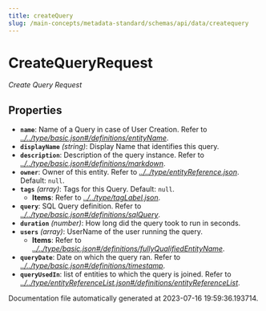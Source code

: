```yaml
---
title: createQuery
slug: /main-concepts/metadata-standard/schemas/api/data/createquery
---
```


# CreateQueryRequest

*Create Query Request*

## Properties

- **`name`**: Name of a Query in case of User Creation. Refer to *[../../type/basic.json#/definitions/entityName](#/../type/basic.json#/definitions/entityName)*.
- **`displayName`** *(string)*: Display Name that identifies this query.
- **`description`**: Description of the query instance. Refer to *[../../type/basic.json#/definitions/markdown](#/../type/basic.json#/definitions/markdown)*.
- **`owner`**: Owner of this entity. Refer to *[../../type/entityReference.json](#/../type/entityReference.json)*. Default: `null`.
- **`tags`** *(array)*: Tags for this Query. Default: `null`.
  - **Items**: Refer to *[../../type/tagLabel.json](#/../type/tagLabel.json)*.
- **`query`**: SQL Query definition. Refer to *[../../type/basic.json#/definitions/sqlQuery](#/../type/basic.json#/definitions/sqlQuery)*.
- **`duration`** *(number)*: How long did the query took to run in seconds.
- **`users`** *(array)*: UserName of the user running the query.
  - **Items**: Refer to *[../../type/basic.json#/definitions/fullyQualifiedEntityName](#/../type/basic.json#/definitions/fullyQualifiedEntityName)*.
- **`queryDate`**: Date on which the query ran. Refer to *[../../type/basic.json#/definitions/timestamp](#/../type/basic.json#/definitions/timestamp)*.
- **`queryUsedIn`**: list of entities to which the query is joined. Refer to *[../../type/entityReferenceList.json#/definitions/entityReferenceList](#/../type/entityReferenceList.json#/definitions/entityReferenceList)*.


Documentation file automatically generated at 2023-07-16 19:59:36.193714.
